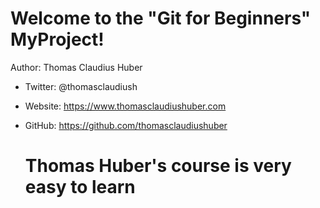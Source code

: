 # Welcome to the "Git for Beginners" MyProject!

Author: Thomas Claudius Huber
- Twitter: @thomasclaudiush
- Website: https://www.thomasclaudiushuber.com
- GitHub: https://github.com/thomasclaudiushuber

  # Thomas Huber's course is very easy to learn
